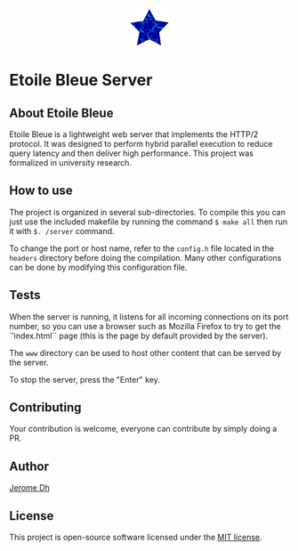 <p align="center"><img src="https://raw.githubusercontent.com/jerome-Dh/etoile-bleue-server/master/www/favicon.png" width="72" alt="Icone"></p>

# Etoile Bleue Server

## About Etoile Bleue

Etoile Bleue is a lightweight web server that implements the HTTP/2 protocol.
It was designed to perform hybrid parallel execution to reduce query latency and then deliver high performance.
This project was formalized in university research.

## How to use

The project is organized in several sub-directories.
To compile this you can just use the included makefile by running the command
``$ make all`` then run it with ``$. /server`` command.

To change the port or host name, refer to the ``config.h`` file located in the ``headers`` directory before doing the compilation.
Many other configurations can be done by modifying this configuration file.

## Tests

When the server is running, it listens for all incoming connections on its port number, so you can use a browser such as Mozilla Firefox to try to get the `ʻindex.html`` page (this is the page by default provided by the server).

The ``www`` directory can be used to host other content that can be served by the server.

To stop the server, press the "Enter" key.

## Contributing

Your contribution is welcome, everyone can contribute by simply doing a PR.

## Author

[Jerome Dh](https://github.com/jerome-Dh/)
 
## License

This project is open-source software licensed under the [MIT license](https://opensource.org/licenses/MIT).